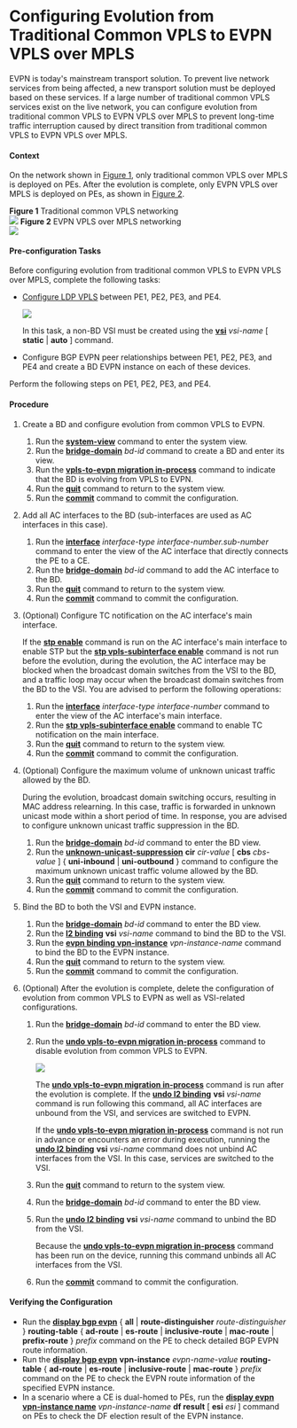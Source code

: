Configuring Evolution from Traditional Common VPLS to EVPN VPLS over MPLS
=========================================================================

EVPN is today's mainstream transport solution. To prevent live network services from being affected, a new transport solution must be deployed based on these services. If a large number of traditional common VPLS services exist on the live network, you can configure evolution from traditional common VPLS to EVPN VPLS over MPLS to prevent long-time traffic interruption caused by direct transition from traditional common VPLS to EVPN VPLS over MPLS.

#### Context

On the network shown in [Figure 1](#EN-US_TASK_0000001605258561__fig579251613147), only traditional common VPLS over MPLS is deployed on PEs. After the evolution is complete, only EVPN VPLS over MPLS is deployed on PEs, as shown in [Figure 2](#EN-US_TASK_0000001605258561__fig117910434294).

**Figure 1** Traditional common VPLS networking  
![](figure/en-us_image_0000001554287014.png)
**Figure 2** EVPN VPLS over MPLS networking  
![](figure/en-us_image_0000001604919809.png)

#### Pre-configuration Tasks

Before configuring evolution from traditional common VPLS to EVPN VPLS over MPLS, complete the following tasks:

* [Configure LDP VPLS](dc_vrp_vpls_cfg_5003.html) between PE1, PE2, PE3, and PE4.
  
  ![](../../../../public_sys-resources/note_3.0-en-us.png) 
  
  In this task, a non-BD VSI must be created using the [**vsi**](cmdqueryname=vsi) *vsi-name* [ **static** | **auto** ] command.
* Configure BGP EVPN peer relationships between PE1, PE2, PE3, and PE4 and create a BD EVPN instance on each of these devices.

Perform the following steps on PE1, PE2, PE3, and PE4.


#### Procedure

1. Create a BD and configure evolution from common VPLS to EVPN.
   1. Run the [**system-view**](cmdqueryname=system-view) command to enter the system view.
   2. Run the [**bridge-domain**](cmdqueryname=bridge-domain) *bd-id* command to create a BD and enter its view.
   3. Run the [**vpls-to-evpn migration in-process**](cmdqueryname=vpls-to-evpn+migration+in-process) command to indicate that the BD is evolving from VPLS to EVPN.
   4. Run the [**quit**](cmdqueryname=quit) command to return to the system view.
   5. Run the [**commit**](cmdqueryname=commit) command to commit the configuration.
2. Add all AC interfaces to the BD (sub-interfaces are used as AC interfaces in this case).
   1. Run the [**interface**](cmdqueryname=interface) *interface-type interface-number.sub-number* command to enter the view of the AC interface that directly connects the PE to a CE.
   2. Run the [**bridge-domain**](cmdqueryname=bridge-domain) *bd-id* command to add the AC interface to the BD.
   3. Run the [**quit**](cmdqueryname=quit) command to return to the system view.
   4. Run the [**commit**](cmdqueryname=commit) command to commit the configuration.
3. (Optional) Configure TC notification on the AC interface's main interface.
   
   
   
   If the [**stp enable**](cmdqueryname=stp+enable) command is run on the AC interface's main interface to enable STP but the [**stp vpls-subinterface enable**](cmdqueryname=stp+vpls-subinterface+enable) command is not run before the evolution, during the evolution, the AC interface may be blocked when the broadcast domain switches from the VSI to the BD, and a traffic loop may occur when the broadcast domain switches from the BD to the VSI. You are advised to perform the following operations:
   
   
   
   1. Run the [**interface**](cmdqueryname=interface) *interface-type interface-number* command to enter the view of the AC interface's main interface.
   2. Run the [**stp vpls-subinterface enable**](cmdqueryname=stp+vpls-subinterface+enable) command to enable TC notification on the main interface.
   3. Run the [**quit**](cmdqueryname=quit) command to return to the system view.
   4. Run the [**commit**](cmdqueryname=commit) command to commit the configuration.
4. (Optional) Configure the maximum volume of unknown unicast traffic allowed by the BD.
   
   
   
   During the evolution, broadcast domain switching occurs, resulting in MAC address relearning. In this case, traffic is forwarded in unknown unicast mode within a short period of time. In response, you are advised to configure unknown unicast traffic suppression in the BD.
   
   
   
   1. Run the [**bridge-domain**](cmdqueryname=bridge-domain) *bd-id* command to enter the BD view.
   2. Run the [**unknown-unicast-suppression**](cmdqueryname=unknown-unicast-suppression) **cir** *cir-value* [ **cbs** *cbs-value* ] { **uni-inbound** | **uni-outbound** } command to configure the maximum unknown unicast traffic volume allowed by the BD.
   3. Run the [**quit**](cmdqueryname=quit) command to return to the system view.
   4. Run the [**commit**](cmdqueryname=commit) command to commit the configuration.
5. Bind the BD to both the VSI and EVPN instance.
   1. Run the [**bridge-domain**](cmdqueryname=bridge-domain) *bd-id* command to enter the BD view.
   2. Run the [**l2 binding**](cmdqueryname=l2+binding) **vsi** *vsi-name* command to bind the BD to the VSI.
   3. Run the [**evpn binding vpn-instance**](cmdqueryname=evpn+binding+vpn-instance) *vpn-instance-name* command to bind the BD to the EVPN instance.
   4. Run the [**quit**](cmdqueryname=quit) command to return to the system view.
   5. Run the [**commit**](cmdqueryname=commit) command to commit the configuration.
6. (Optional) After the evolution is complete, delete the configuration of evolution from common VPLS to EVPN as well as VSI-related configurations.
   1. Run the [**bridge-domain**](cmdqueryname=bridge-domain) *bd-id* command to enter the BD view.
   2. Run the [**undo vpls-to-evpn migration in-process**](cmdqueryname=undo+vpls-to-evpn+migration+in-process) command to disable evolution from common VPLS to EVPN.
      
      ![](../../../../public_sys-resources/caution_3.0-en-us.png) 
      
      The [**undo vpls-to-evpn migration in-process**](cmdqueryname=undo+vpls-to-evpn+migration+in-process) command is run after the evolution is complete. If the [**undo l2 binding**](cmdqueryname=undo+l2+binding) **vsi** *vsi-name* command is run following this command, all AC interfaces are unbound from the VSI, and services are switched to EVPN.
      
      If the [**undo vpls-to-evpn migration in-process**](cmdqueryname=undo+vpls-to-evpn+migration+in-process) command is not run in advance or encounters an error during execution, running the [**undo l2 binding**](cmdqueryname=undo+l2+binding) **vsi** *vsi-name* command does not unbind AC interfaces from the VSI. In this case, services are switched to the VSI.
   3. Run the [**quit**](cmdqueryname=quit) command to return to the system view.
   4. Run the [**bridge-domain**](cmdqueryname=bridge-domain) *bd-id* command to enter the BD view.
   5. Run the [**undo l2 binding**](cmdqueryname=undo+l2+binding) **vsi** *vsi-name* command to unbind the BD from the VSI.
      
      
      
      Because the [**undo vpls-to-evpn migration in-process**](cmdqueryname=undo+vpls-to-evpn+migration+in-process) command has been run on the device, running this command unbinds all AC interfaces from the VSI.
   6. Run the [**commit**](cmdqueryname=commit) command to commit the configuration.

#### Verifying the Configuration

* Run the [**display bgp evpn**](cmdqueryname=display+bgp+evpn) { **all** | **route-distinguisher** *route-distinguisher* } **routing-table** { **ad-route** | **es-route** | **inclusive-route** | **mac-route** | **prefix-route** } *prefix* command on the PE to check detailed BGP EVPN route information.
* Run the [**display bgp evpn**](cmdqueryname=display+bgp+evpn) **vpn-instance** *evpn-name-value* **routing-table** { **ad-route** | **es-route** | **inclusive-route** | **mac-route** } *prefix* command on the PE to check the EVPN route information of the specified EVPN instance.
* In a scenario where a CE is dual-homed to PEs, run the [**display evpn vpn-instance name**](cmdqueryname=display+evpn+vpn-instance+name) *vpn-instance-name* **df result** [ **esi** *esi* ] command on PEs to check the DF election result of the EVPN instance.